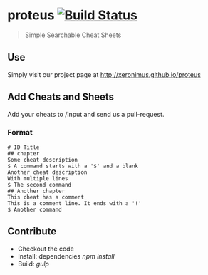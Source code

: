 # proteus [![Build Status](https://travis-ci.org/xeronimus/proteus.png?branch=master)](https://travis-ci.org/xeronimus/proteus)
> Simple Searchable Cheat Sheets


## Use

Simply visit our project page at http://xeronimus.github.io/proteus

## Add Cheats and Sheets

Add your cheats to /input and send us a pull-request.

### Format

```
# ID Title
## chapter
Some cheat description
$ A command starts with a '$' and a blank
Another cheat description
With multiple lines
$ The second command
## Another chapter
This cheat has a comment
This is a comment line. It ends with a '!'
$ Another command
```

## Contribute

* Checkout the code
* Install: dependencies _npm install_
* Build: _gulp_
